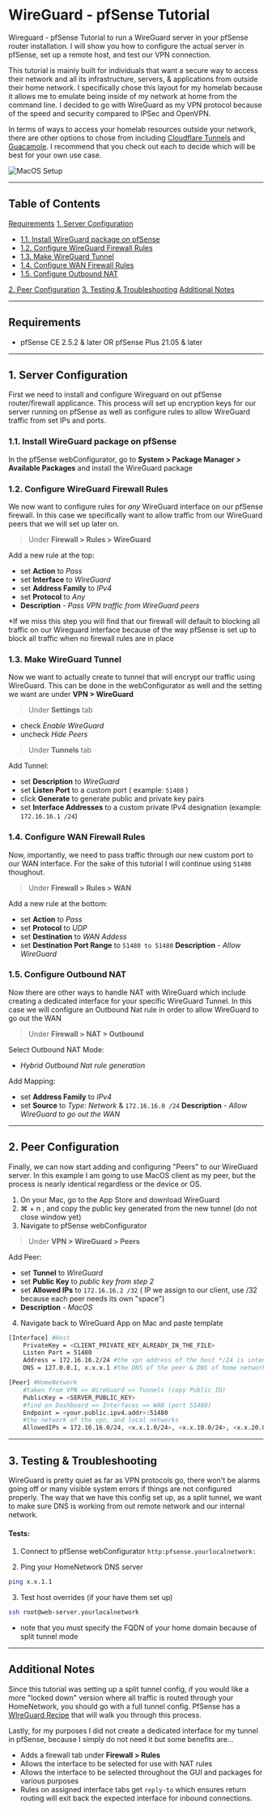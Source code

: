 # WireGuard - pfSense Tutorial

Wireguard - pfSense Tutorial to run a WireGuard server in your pfSense router installation. I will show you how to configure the actual server in pfSense, set up a remote host, and test our VPN connection.

This tutorial is mainly built for individuals that want a secure way to access their network and all its infrastructure, servers, & applications from outside their home network. I specifically chose this layout for my homelab because it allows me to emulate being inside of my network at home from the command line. I decided to go with WireGuard as my VPN protocol because of the speed and security compared to IPSec and OpenVPN.

In terms of ways to access your homelab resources outside your network, there are other options to chose from including [Cloudflare Tunnels](https://developers.cloudflare.com/cloudflare-one/connections/connect-apps) and [Guacamole](https://guacamole.apache.org/doc/gug/introduction.html). I recommend that you check out each to decide which will be best for your own use case.


![MacOS Setup](https://github.com/SamG331/project-tutorials/blob/main/wireguard-pfsense/assets/WireGuard-Logo-Background.png?raw=true)


---

## Table of Contents

[Requirements](#Requirements)
[1. Server Configuration](#1.)

- [1.1. Install WireGuard package on pfSense](#1.1)
- [1.2. Configure WireGuard Firewall Rules](#1.2)
- [1.3. Make WireGuard Tunnel](#1.3)
- [1.4. Configure WAN Firewall Rules](#1.4)
- [1.5. Configure Outbound NAT](#1.5)

[2. Peer Configuration](#2.)
[3. Testing & Troubleshooting](#3.)
[Additional Notes](#an)

---

## Requirements

- pfSense CE 2.5.2 & later OR pfSense Plus 21.05 & later

---

## 1. <a name="1."/>Server Configuration 

First we need to install and configure Wireguard on out pfSense router/firewall applicance. This process will set up encryption keys for our server running on pfSense as well as configure rules to allow WireGuard traffic from set IPs and ports.

### 1.1. <a name="1.1"/>Install WireGuard package on pfSense 

In the pfSense webConfigurator, go to **System > Package Manager > Available Packages** and install the WireGuard package 

### 1.2. <a name="1.2"/>Configure WireGuard Firewall Rules

We now want to configure rules for *any* WireGuard interface on our pfSense firewall. In this case we specifically want to allow traffic from our WireGuard peers that we will set up later on. 

>Under **Firewall > Rules > WireGuard** 

Add a new rule at the top:
- set **Action** to *Pass*
- set **Interface** to *WireGuard*
- set **Address Family** to *IPv4*
- set **Protocol** to *Any*
- **Description** - *Pass VPN traffic from WireGuard peers*

*If we miss this step you will find that our firewall will default to blocking all traffic on our Wireguard interface because of the way pfSense is set up to block all traffic when no firewall rules are in place


### 1.3. <a name="1.3"/>Make WireGuard Tunnel

Now we want to actually create to tunnel that will encrypt our traffic using WireGuard. This can be done in the webConfigurator as well and the setting we want are under **VPN > WireGuard**

>Under **Settings** tab
- check *Enable WireGuard*
- uncheck *Hide Peers*

>Under **Tunnels** tab

Add Tunnel:
- set **Description** to *WireGuard*
- set **Listen Port** to a custom port ( example: `51480` )
- click **Generate** to generate public and private key pairs
- set **Interface Addresses** to a custom private IPv4 designation (example: `172.16.16.1 /24`)

### 1.4. <a name="1.4"/>Configure WAN Firewall Rules

Now, importantly, we need to pass traffic through our new custom port to our WAN interface. For the sake of this tutorial I will continue using `51480` thoughout.

>Under **Firewall > Rules > WAN**

Add a new rule at the bottom:
- set **Action** to *Pass*
- set **Protocol** to *UDP*
- set **Destination** to *WAN Addess*
- set **Destination Port Range** to `51480 to 51480`
**Description** - *Allow WireGuard*

### 1.5. <a name="1.5"/>Configure Outbound NAT

Now there are other ways to handle NAT with WireGuard which include creating a dedicated interface for your specific WireGuard Tunnel. In this case we will configure an Outbound Nat rule in order to allow WireGuard to go out the WAN

>Under **Firewall > NAT > Outbound**

Select Outbound NAT Mode: 
- *Hybrid Outbound Nat rule generation*

Add Mapping:
- set **Address Family** to *IPv4*
- set **Source** to *Type: Network* & `172.16.16.0 /24`
**Description** - *Allow WireGuard to go out the WAN*

---

## 2. <a name="2."/>Peer Configuration

Finally, we can now start adding and configuring "Peers" to our WireGuard server. In this example I am going to use MacOS client as my peer, but the process is nearly identical regardless or the device or OS.

1) On your Mac, go to the App Store and download WireGuard
2) ⌘ + n , and copy the public key generated from the new tunnel (do not close window yet)
3) Navigate to pfSense webConfigurator

>Under **VPN > WireGuard > Peers**

Add Peer:
- set **Tunnel** to *WireGuard*
- set **Public Key** to *public key from step 2*
- set **Allowed IPs** to `172.16.16.2 /32` 
	( IP we assign to our client, use /32 because each peer needs its own "space")
- **Description** - *MacOS*

4) Navigate back to WireGuard App on Mac and paste template

```bash
[Interface] #Host
	PrivateKey = <CLIENT_PRIVATE_KEY_ALREADY_IN_THE_FILE>
	Listen Port = 51480
	Address = 172.16.16.2/24 #the vpn address of the host */24 is intended
	DNS = 127.0.0.1, x.x.x.1 #the DNS of the peer & DNS of home network

[Peer] #HomeNetwork
	#taken from VPN => WireGuard => Tunnels (copy Public ID)
	PublicKey = <SERVER_PUBLIC_KEY>
	#find on Dashboard => Interfaces => WAN (port 51480)
	Endpoint = <your.public.ipv4.addr>:51480
	#the network of the vpn, and local networks
	AllowedIPs = 172.16.16.0/24, <x.x.1.0/24>, <x.x.10.0/24>, <x.x.20.0/24>
```

---

## 3. <a name="3."/>Testing & Troubleshooting 

WireGuard is pretty quiet as far as VPN protocols go, there won't be alarms going off or many visible system errors if things are not configured properly. The way that we have this config set up, as a split tunnel, we want to make sure DNS is working from out remote network and our internal network.

#### Tests:

1) Connect to pfSense webConfigurator
`http:pfsense.yourlocalnetwork:`

4) Ping your HomeNetwork DNS server
```bash
ping x.x.1.1
```

3) Test host overrides (if your have them set up)
```bash
ssh root@web-server.yourlocalnetwork
```
- note that you must specify the FQDN of your home domain because of split tunnel mode

---

## <a name="an"/>Additional Notes

Since this tutorial was setting up a split tunnel config, if you would like a more "locked down" version where all traffic is routed through your HomeNetwork, you should go with a full tunnel config. PfSense has a [WIreGuard Recipe](https://docs.netgate.com/pfsense/en/latest/recipes/wireguard-client.html#) that will walk you through this process.

Lastly, for my purposes I did not create a dedicated interface for my tunnel in pfSense, because I simply do not need it but some benefits are...
-   Adds a firewall tab under **Firewall > Rules**
-   Allows the interface to be selected for use with NAT rules
-   Allows the interface to be selected throughout the GUI and packages for various purposes
-   Rules on assigned interface tabs get `reply-to` which ensures return routing will exit back the expected interface for inbound connections.